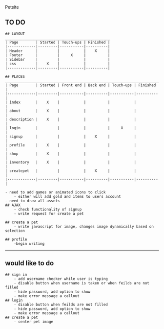 Petsite

## TO DO

    ## LAYOUT
    ________________________________________________
    | Page        | Started | Touch-ups | Finished |
    |-------------|---------|-----------|----------|
    | Header      |         |           |    X     |
    | Footer      |         |     X     |          |
    | Sidebar     |         |           |          |
    | css         |    X    |           |          |
    |-------------|---------|-----------|----------|

    ## PLACES
    _______________________________________________________________________
    | Page        | Started | Front end | Back end | Touch-ups | Finished |
    |-------------|---------|-----------|----------|-----------|----------|
    | index       |    X    |           |          |           |          |
    | about       |    X    |           |          |           |          |
    | description |    X    |           |          |           |          |
    | login       |         |           |          |     X     |          |
    | signup      |         |           |    X     |           |          |
    | profile     |    X    |           |          |           |          |
    | shop        |    X    |           |          |           |          |
    | inventory   |    X    |           |          |           |          |
    | createpet   |         |           |    X     |           |          |
    |-------------|---------|-----------|----------|-----------|----------|

    - need to add games or animated icons to click
        - either will add gold and items to users account
    - need to draw all assets
    ## AJAX
        - check functionality of signup
        - write request for create a pet

    ## create a pet
        - write javascript for image, changes image dynamically based on selection
    
    ## profile
        -begin writing
--------------------------------------------------------------------------------------------------------------------------------
## would like to do

    ## sign in
        - add username checker while user is typing
        - disable button when username is taken or when feilds are not filled
        - hide password, add option to show
        - make error message a callout
    ## login
        - disable button when feilds are not filled
        - hide password, add option to show
        - make error message a callout
    ## create a pet
        - center pet image
    